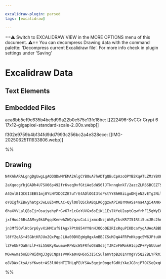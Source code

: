 ```yaml
---

excalidraw-plugin: parsed
tags: [excalidraw]

---
```

==⚠  Switch to EXCALIDRAW VIEW in the MORE OPTIONS menu of this document. ⚠== You can decompress Drawing data with the command palette: 'Decompress current Excalidraw file'. For more info check in plugin settings under 'Saving'


# Excalidraw Data

## Text Elements
## Embedded Files
aca8bb5ef9c635b4be5d99a22b0e575e13fc18be: [[222496-SvCCr Crypt 6 17x12-gigapixel-standard-scale-2_00x.webp]]

f302e9759b4b134fd9dd7993c256bc2a4e328ece: [[IMG-20250625111933806.webp]]

%%
## Drawing
```compressed-json
N4KAkARALgngDgUwgLgAQQQDwMYEMA2AlgCYBOuA7hADTgQBuCpAzoQPYB2KqATLZMzYBXUtiRoIACyhQ4zZAHoFAc0JRJQgEYA6bGwC2CgF7N6hbEcK4OCtptbErHALRY8RMpWdx8Q1TdIEfARcZgRmBShcZQUebQBGAGZtAAYaOiCEfQQOKGZuAG1wMFAwMogSbggANgBVABZ6eIoAYUx0sshYRCrCfWikfnL2tGceAHZEuJT6gFZE8ZSATkSV

2aXqocgYbjGADh4U7SX66p492fr6veq9vfGtiAoSdW56lJTknnqknkT/2azcZLR6SBCEZTSbjnHizbR7eLjd71RZI6oPYqQazKYLcFKPZhQUhsADWCBabHwbFIVSJ1mYcFwgVyHXKmlw2BJymJQg4xApVJpEjpHAZTJyUFZkAAZoR8PgAMqwXESSQcjSBKUQQnEskAdRekm48QJRNJCCVMBV6EEHi1PMhHHC+TQJsxEDYjOwah2ro+jx5fKdzBdq

A4QnlBIQCGI3EBS1mj0YLHYXDQCZB7uTrE4ADlOGI3tdPstYY8hHBiLgoDHjeNZvETg2NilEY9CMwACKZGuxtDSghhR7c4RwACSxFDBQAuo9NMI+QBRYLZXJT2fuogcEnccORzdsTm1tBEoQIR6y4ITqoc3B7TSaWYIaVLbDVRKzTT1TQIWbEJZLLgPA8JoKS/vWCBJNK2DxPegzusw7jiKgRSdGAbpofEmIbp0FR8lgN5pBe5DZNeaB7vgprVkI

oYQIgfKEBwyhatgxJwLuEb4MUAC+QylOUlQSCkABqLR6ggzwAPIABrMAASs4na4Agi4ANK4AAmjAACKWrdMhFT9Mo8G4SMqDOPErZHOs75LAcnz1P8fDur65lJPEcJJLMewpLM3zjGc9yPM8xCvK6/zaKcty+X5ZzzIkoLgpCkrhckUU+YCPBxf8jzYta+IIWaZICtStLkKKjLMpKc4clygb8pSpXCuVYpVVql6KsqBlqtgGomeUOrmgaoVGq6pq

6haXVVLalQBsIjrOsajyehyPrGv67r1cGoYUVGx6oEiKL1EslkYeU2aptCqwYrhF15gWyE8EkKSHH8x3lpW1b7YizZzEsiz/ZmuEdt2wS9twA74EO7ojhWE7rnOC7EMuWQSgjm6MTu5GcY8VJHn2qCQ9DuGXggZHoNKiQvQg/3rF+mhJPU0r/sQxDAis2CwtUmic7g9QIFMewIIWBJIYUmLoVs6HYe2+FmRAuDxO1JFkwTu2FdRtH0Y4TEsWxHHy

jxfHuoJ6BsAAMvy0kAFqqdKenwAZWQ/qzuCaLijxmc4NzjAkByIksKR7I51Rti5uxJBc2hnFc4x/Gi4zB8FhrQr52j/IHL3LOswGJ4lEJQq6twJEiPAtosVOB3suVMfl43miVQroAAxPEkHt1q7KcrDfKN2V9KVRK7Vyp1VrdeqIj9QIRUIMNYWoGd08TZa1rapSs2bfNkjbUt7ord6sDrQVuFbYt2P7rhYT7RsfxJkwOZpgvtx3ym90cIWfoLNU

jn3Mf5QVlWcGrp6yvXiHMCuf9IAgx7PtU854YY8nHJOQoOE2RIxRquPIKDcaYyqAUAoABBDgfQCDmVQAAIWjFAYIZCADiTgoBkKzvEMhAAVQgTA4gUAQJoOA05pxajxmSAmRN4GXzFmgVCnRF7S06KgyA2AaJQAMEpKI3B+LlH0MQAACmxUMGj/5hEkvYEgThuwDgjFg/sg4xFoQgF3OqSMACy1ZeotGsPQUIEMbFS0gA4nuxAXFQF6hgoeJ5SBn

l8fY2qAS+4SGbtKRJUo2QxPqpJL0a00DVEgWg0gxAmBBJCSuMJqA4FRPnHkpgcSW6JPtuU6k+TSDpNWofNAOSZRyhyLgbIwkOyEHdshUREtuKYl4ibOWN5EjK26arA2XEygjLADhBWcA4BKi+uo4o0AwTZCqFWUgO4hgMA4RQchqSkbVIgAk2pSSjmKNIFVMcNZ9BKgmpc1u7c26sggPcx5zyznd3qpckUrUh53JEH8rIAAxEeK8DIzVjOCh5Eon

lZFeUNFOaBnLlF+Si556KyRwumuvRFWzcW5FRfoOSW8d5jTJRCvFWRmkH1cpZP+PyGUUueVCzgUAoXdLlK5RM9LkVcuhbyhUhAjCPXZeSqAlLWFYCgAQogyhH4QGCNKaqIrIUvKiKQZVDy2AUDBLgNWOMdWMv0IuPkBCjUmpCATBW9rvlyspXa4kFBWGOyqPVb5iFiTymktCPYCx057DsokYOrYTibC2QGyk+ANJvE+NUbQwFA7VFuFlf6iR6hHK

MGwAwmzboEDPHidNgJ3g8CNpasVVKka0vQH6o53ISCSulanVtpB201nYmgYV5Q22BLYPkm1btggiJ8Vs4d1SNEQHIZSJ1pBlDsgABRPQeLwNs26t3WQAJRajkggZQEYmS+tXbgDdVNqC8BvXe/EqAD0QFrTizlUACUIHSVAVMO0LXlGlCrY9+Ee26zQPOrpAyCZlPdNgIg/bSkRNsZADgMzuAwdwsIahjFkJwNfZAOwAArYWeQFSobgE40dKlUNQ

e8VDWxCtsA/sYKwot+AS3lH0tNTITHLqPEUYSAw3qejn0ogefGdHiYAeJC8njP7OCSeQxq0IyreMsbY3Mni4AxkdOCPokZ3EgA==
```
%%